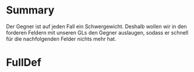 # Summary


Der Gegner ist auf jeden Fall ein Schwergewicht. Deshalb wollen wir in den forderen Feldern mit unseren GLs den Gegner auslaugen, sodass er schnell für die nachfolgenden Felder nichts mehr hat.


# FullDef
